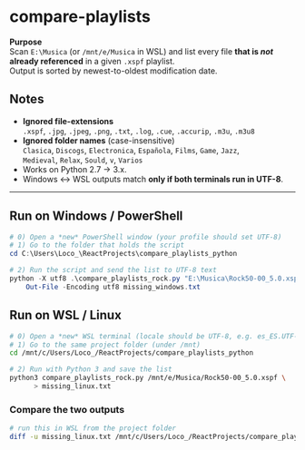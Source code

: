 # compare-playlists

**Purpose**  
Scan `E:\Musica` (or `/mnt/e/Musica` in WSL) and list every file **that is _not_ already referenced** in a given `.xspf` playlist.  
Output is sorted by newest-to-oldest modification date.

## Notes

* **Ignored file-extensions**  
  `.xspf`, `.jpg`, `.jpeg`, `.png`, `.txt`, `.log`, `.cue`, `.accurip`, `.m3u`, `.m3u8`
* **Ignored folder names** (case-insensitive)  
  `Clasica`, `Discogs`, `Electronica`, `Española`, `Films`, `Game`, `Jazz`,  
  `Medieval`, `Relax`, `Sould`, `v`, `Varios`
* Works on Python 2.7 → 3.x.  
* Windows ↔ WSL outputs match **only if both terminals run in UTF-8**.

---

## Run on Windows / PowerShell

```powershell
# 0) Open a *new* PowerShell window (your profile should set UTF-8)
# 1) Go to the folder that holds the script
cd C:\Users\Loco_\ReactProjects\compare_playlists_python

# 2) Run the script and send the list to UTF-8 text
python -X utf8 .\compare_playlists_rock.py "E:\Musica\Rock50-00_5.0.xspf" |
    Out-File -Encoding utf8 missing_windows.txt
```

## Run on WSL / Linux

```bash
# 0) Open a *new* WSL terminal (locale should be UTF-8, e.g. es_ES.UTF-8)
# 1) Go to the same project folder (under /mnt)
cd /mnt/c/Users/Loco_/ReactProjects/compare_playlists_python

# 2) Run with Python 3 and save the list
python3 compare_playlists_rock.py /mnt/e/Musica/Rock50-00_5.0.xspf \
      > missing_linux.txt
```

### Compare the two outputs

```bash
# run this in WSL from the project folder
diff -u missing_linux.txt /mnt/c/Users/Loco_/ReactProjects/compare_playlists_python/missing_windows.txt
```